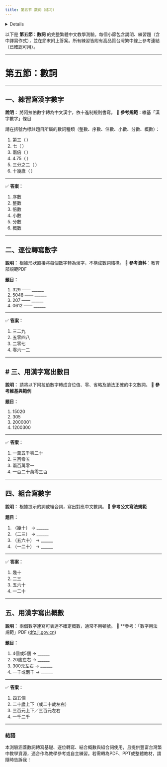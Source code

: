 ```yaml
---
title: 第五节 数词（练习）
---
```


<details>

```md

# 第五节 数词

## 一，用汉字写出下边地数目。

例如：3856--三千八百五十六

## 二，用汉字直接写出下列数字。

例如：329--三二九

## 三，用汉字写出下列数目。

## 四，用上括号中的词（组），用汉字写出下列数字。

## 五，用汉字写出下列概数。

例如：4个或5个--四五个

```
</details>

以下是 **第五節：數詞** 的完整繁體中文教學測驗。每個小節包含說明、練習題（含中譯寫作式），並在節末附上答案。所有練習皆附有高品質台灣繁中線上參考連結（已確認可用）。

---

# 第五節：數詞

---

## 一、練習寫漢字數字

**說明：** 將阿拉伯數字轉為中文漢字，依十進制規則書寫。
📘 **參考規範**：維基「漢字數字」條目&#x20;

請在括號內標註題目所屬的數詞種類（整數、序數、倍數、小數、分數、概數）：

1. 第三（ ）
2. 七（ ）
3. 兩倍（ ）
4. 4.75（ ）
5. 三分之二（ ）
6. 十幾歲（ ）

---

✅ **答案：**

1. 序數
2. 整數
3. 倍數
4. 小數
5. 分數
6. 概數

---

##  二、逐位轉寫數字

**說明：** 根據形狀直接將每個數字轉為漢字，不構成數詞結構。
📘 **參考資料**：教育部規範PDF&#x20;

**題目：**

1. 329 —— \_\_\_\_\_\_
2. 5048 —— \_\_\_\_\_\_
3. 207 —— \_\_\_\_\_\_
4. 0612 —— \_\_\_\_\_\_

---

✅ **答案：**

1. 三二九
2. 五零四八
3. 二零七
4. 零六一二

---

## # 三、用漢字寫出數目

**說明：** 請將以下阿拉伯數字轉成含位值、零、省略及讀法正確的中文數詞。
📘 **參考維基與範例**&#x20;

**題目：**

1. 15020
2. 305
3. 2000001
4. 1200300

---

✅ **答案：**

1. 一萬五千零二十
2. 三百零五
3. 兩百萬零一
4. 一百二十萬零三百

---

## 四、組合寫數字

**說明：** 根據提示的詞或組合詞，寫出對應中文數詞。
📘 **參考公文寫法規範**&#x20;

**題目：**

1. （幾十） → \_\_\_\_\_\_
2. （二三） → \_\_\_\_\_\_
3. （五六十） → \_\_\_\_\_\_
4. （一二十） → \_\_\_\_\_\_

---

✅ **答案：**

1. 幾十
2. 二三
3. 五六十
4. 一二十

---

## 五、用漢字寫出概數

**說明：** 兩個數字連寫可表達不確定概數，通常不用頓號。
📘 \*\*參考：「數字用法規範」PDF ([dfz.jl.gov.cn][1])

**題目：**

1. 4個或5個 → \_\_\_\_\_\_
2. 20歲左右 → \_\_\_\_\_\_
3. 300元左右 → \_\_\_\_\_\_
4. 一千或兩千 → \_\_\_\_\_\_

---

✅ **答案：**

1. 四五個
2. 二十歲上下（或二十歲左右）
3. 三百元上下／三百元左右
4. 一千二千

---

### 結語

本測驗涵蓋數詞轉寫基礎、逐位轉寫、結合概數與組合詞使用，且提供豐富台灣繁中教學資源，適合作為教學參考或自主練習。若需轉為PDF、PPT或整體教材，請隨時告訴我！

[1]: https://dfz.jl.gov.cn/fzlt/201801/t20180109_5218827.html?utm_source=chatgpt.com "学习2011年版《出版物上数字用法》 - 吉林省地方志"
